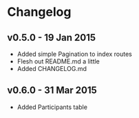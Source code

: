 # Changelog

## v0.5.0 - 19 Jan 2015

- Added simple Pagination to index routes
- Flesh out README.md a little
- Added CHANGELOG.md

## v0.6.0 - 31 Mar 2015

- Added Participants table

